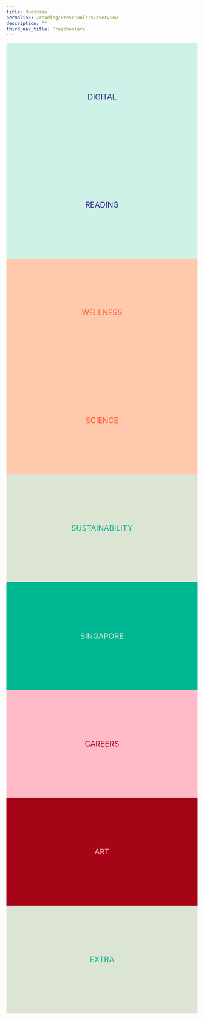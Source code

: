 ```yaml
---
title: Overview
permalink: /reading/Preschoolers/overview
description: ""
third_nav_title: Preschoolers
---
```

<style type="text/css">
/* Links */
.content a { color: #322987; }
.content a:focus,
.content a:hover { color: #28216c; }

/* Button Outline */
.bp-button { padding-left: 1.5rem; padding-right: 1.5rem; }
.bp-button.is-primary-outline { border: 1px solid #322987; color: #322987; background-color: transparent; text-decoration: none; }
.bp-button.is-primary-outline:focus,
.bp-button.is-primary-outline:hover { border: 1px solid #322987; color: #cff2e8; background-color: #322987; text-decoration: none; }

/* Responsive Iframe */
.responsive-iframe { position: absolute; top: 0; left: 0; bottom: 0; right: 0; width: 100%; height: 100%; }
.responsive-iframe-container { position: relative; overflow: hidden; width: 100%; }
.responsive-iframe-container.ratio-16by9 { padding-top: 56.25%; }
.responsive-iframe-container.ratio-4by3 { padding-top: 75%; }
.responsive-iframe-container.ratio-3by2 { padding-top: 66.66%; }
.responsive-iframe-container.ratio-1by1 { padding-top: 100%; }

/* Click Box */
.clickbox { display: block; position: relative; width: 100%; padding-bottom: 56.25%; background-color: transparent; }
.clickbox span { padding: .5rem; }
.clickbox a { position: absolute; display: flex; width: 100%; height: 100%; align-items: center; justify-content: center; font-size: 1.25rem; text-align: center; text-decoration: none; text-transform: uppercase; }
.clickbox a:focus,
.clickbox a:hover { text-decoration: none; }

	/* Pink Ruby */
.clickbox.is-pink-ruby { background-color: #ffbac7; color: #a60517; }
.clickbox.is-pink-ruby a { color: #a60517; }
.clickbox.is-pink-ruby a:focus,
.clickbox.is-pink-ruby a:hover { background-color: #a60517; color: #ffbac7; }

/* Indigo Sky */
.clickbox.is-sky-indigo { background-color: #cff2e8; color: #322987; }
.clickbox.is-sky-indigo a { color: #322987; }
.clickbox.is-sky-indigo a:focus,
.clickbox.is-sky-indigo a:hover { background-color: #322987; color: #cff2e8; }

/* Mint Jade */
.clickbox.is-mint-jade { background-color: #dce5d3; color: #00b794; }
.clickbox.is-mint-jade a { color: #00b794; }
.clickbox.is-mint-jade a:focus,
.clickbox.is-mint-jade a:hover { background-color: #00b794; color: #dce5d3; }

/* Thoughtful Tangerine */
.clickbox.is-thoughtful-tangerine { background-color: #ffc9ad; color: #FE5828; }
.clickbox.is-thoughtful-tangerine a { color: #FE5828; }
.clickbox.is-thoughtful-tangerine a:focus,
.clickbox.is-thoughtful-tangerine a:hover { background-color: #FE5828; color: #ffc9ad; }

/* Playful Pink */
.clickbox.is-playful-pink { background-color: #a60517; color: #ffbac7; }
.clickbox.is-playful-pink a { color: #ffbac7; }
.clickbox.is-playful-pink a:focus,
.clickbox.is-playful-pink a:hover { background-color: #ffbac7; color: #a60517; }

/* Aware Aqua */
.clickbox.is-aware-aqua { background-color: #00b794; color: #dce5d3; }
.clickbox.is-aware-aqua a { color: #dce5d3; }
.clickbox.is-aware-aqua a:focus,
.clickbox.is-aware-aqua a:hover { background-color: #dce5d3; color: #00b794; }
</style>

<div class="row is-multiline">
  <div class="col is-one-third">
    <div class="clickbox is-sky-indigo">
      <a href="/sustainability/adults-seniors/content">
        <span>Digital</span>
      </a>
    </div>
  </div>
  <div class="col is-one-third">
    <div class="clickbox is-sky-indigo">
      <a href="/sustainability/adults-seniors/programmes">
        <span>Reading</span>
      </a>
    </div>
  </div>
  <div class="col is-one-third">
    <div class="clickbox is-thoughtful-tangerine">
      <a href="/sustainability/adults-seniors/learning-pathways">
        <span>Wellness</span>
      </a>
    </div>
  </div>
 <div class="col is-one-third">
    <div class="clickbox is-thoughtful-tangerine">
      <a href="/sustainability/adults-seniors/programmes">
        <span>Science</span>
      </a>
    </div>
  </div>
  <div class="col is-one-third">
    <div class="clickbox is-mint-jade">
      <a href="/sustainability/adults-seniors/learning-pathways">
        <span>Sustainability</span>
      </a>
    </div>
  </div>
	 <div class="col is-one-third">
    <div class="clickbox is-aware-aqua">
      <a href="/sustainability/adults-seniors/programmes">
        <span>Singapore</span>
      </a>
    </div>
  </div>
  <div class="col is-one-third">
    <div class="clickbox is-pink-ruby">
      <a href="/sustainability/adults-seniors/learning-pathways">
        <span>Careers</span>
      </a>
    </div>
  </div>
	 <div class="col is-one-third">
    <div class="clickbox is-playful-pink">
      <a href="/sustainability/adults-seniors/programmes">
        <span>Art</span>
      </a>
    </div>
  </div>
  <div class="col is-one-third">
    <div class="clickbox is-mint-jade">
      <a href="/sustainability/adults-seniors/learning-pathways">
        <span>Extra</span>
      </a>
    </div>
  </div>